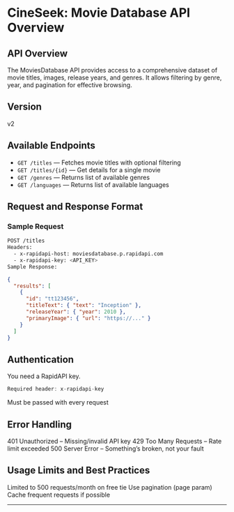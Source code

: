 # CineSeek: Movie Database API Overview

## API Overview

The MoviesDatabase API provides access to a comprehensive dataset of movie titles, images, release years, and genres. It allows filtering by genre, year, and pagination for effective browsing.

## Version

v2

## Available Endpoints

- `GET /titles` — Fetches movie titles with optional filtering
- `GET /titles/{id}` — Get details for a single movie
- `GET /genres` — Returns list of available genres
- `GET /languages` — Returns list of available languages

## Request and Response Format

### Sample Request

```bash
POST /titles
Headers:
  - x-rapidapi-host: moviesdatabase.p.rapidapi.com
  - x-rapidapi-key: <API_KEY>
Sample Response:
```

```json
{
  "results": [
    {
      "id": "tt123456",
      "titleText": { "text": "Inception" },
      "releaseYear": { "year": 2010 },
      "primaryImage": { "url": "https://..." }
    }
  ]
}
```

## Authentication

You need a RapidAPI key.

```ts
Required header: x-rapidapi-key
```

Must be passed with every request

## Error Handling

401 Unauthorized – Missing/invalid API key
429 Too Many Requests – Rate limit exceeded
500 Server Error – Something’s broken, not your fault

## Usage Limits and Best Practices

Limited to 500 requests/month on free tie
Use pagination (page param)
Cache frequent requests if possible

---
